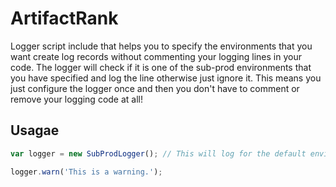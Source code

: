 # ArtifactRank

Logger script include that helps you to specify the environments that you want create log records without commenting
your logging lines in your code. The logger will check if it is one of the sub-prod environments that you have specified
and log the line otherwise just ignore it. This means you just configure the logger once and then you don't have to
comment or remove your logging code at all!

## Usagae

```javascript
var logger = new SubProdLogger(); // This will log for the default environments that is configured e.g. 'test', "uat", 'stage', 'qa', 'dev'. If you have other environment that you want to log for then register it in the line 35 if the SubProdLogger.js file i.e add new values here: this._subProdKeywords = ['test', "uat", 'stage', 'qa', 'dev'];

logger.warn('This is a warning.');
```
